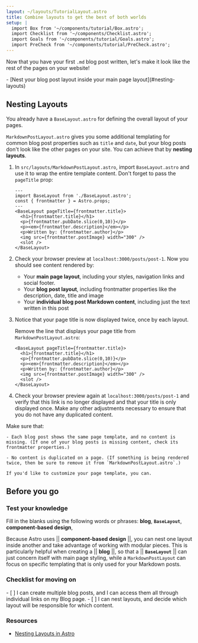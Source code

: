 ```yaml
---
layout: ~/layouts/TutorialLayout.astro
title: Combine layouts to get the best of both worlds
setup: |
  import Box from '~/components/tutorial/Box.astro';
  import Checklist from '~/components/Checklist.astro';
  import Goals from '~/components/tutorial/Goals.astro';
  import PreCheck from '~/components/tutorial/PreCheck.astro';
---
```


Now that you have your first `.md` blog post written, let's make it look like the rest of the pages on your website!

<PreCheck>
  - [Nest your blog post layout inside your main page layout](#nesting-layouts)
</PreCheck>

## Nesting Layouts

You already have a `BaseLayout.astro` for defining the overall layout of your pages. 

`MarkdownPostLayout.astro` gives you some additional templating for common blog post properties such as `title` and `date`, but your blog posts don't look like the other pages on your site. You can achieve that by **nesting layouts**.


1. In `src/layouts/MarkdownPostLayout.astro`, import `BaseLayout.astro` and use it to wrap the entire template content. Don't forget to pass the `pageTitle` prop:

    ```astro title="src/layouts/MarkdownPostLayout.astro" ins={2,5,12}
    ---
    import BaseLayout from './BaseLayout.astro';
    const { frontmatter } = Astro.props;
    ---
    <BaseLayout pageTitle={frontmatter.title}>
      <h1>{frontmatter.title}</h1>
      <p>{frontmatter.pubDate.slice(0,10)}</p>
      <p><em>{frontmatter.description}</em></p>
      <p>Written by: {frontmatter.author}</p>
      <img src={frontmatter.postImage} width="300" />
      <slot />
    </BaseLayout>
    ```

2. Check your browser preview at `localhost:3000/posts/post-1`. Now you should see content rendered by:

    - Your **main page layout**, including your styles, navigation links and social footer.
    - Your **blog post layout**, including frontmatter properties like the description, date, title and image
    - Your **individual blog post Markdown content**, including just the text written in this post

3. Notice that your page title is now displayed twice, once by each layout.

    Remove the line that displays your page title from `MarkdownPostLayout.astro`:

    ```astro title="src/layouts/MarkdownPostLayout.astro" del={2}
    <BaseLayout pageTitle={frontmatter.title}>
      <h1>{frontmatter.title}</h1>
      <p>{frontmatter.pubDate.slice(0,10)}</p>
      <p><em>{frontmatter.description}</em></p>
      <p>Written by: {frontmatter.author}</p>
      <img src={frontmatter.postImage} width="300" />
      <slot />
    </BaseLayout>
    ```

5. Check your browser preview again at `localhost:3000/posts/post-1` and verify that this link is no longer displayed and that your title is only displayed once. Make any other adjustments necessary to ensure that you do not have any duplicated content.


  Make sure that:

    - Each blog post shows the same page template, and no content is missing. (If one of your blog posts is missing content, check its frontmatter properties.)

    - No content is duplicated on a page. (If something is being rendered twice, then be sure to remove it from `MarkdownPostLayout.astro`.)

    If you'd like to customize your page template, you can.


## Before you go

### Test your knowledge

Fill in the blanks using the following words or phrases: **blog**, **`BaseLayout`**, **component-based design**, 

Because Astro uses || **component-based design** ||, you can nest one layout inside another and take advantage of working with modular pieces. This is particularly helpful when creating a || **blog** ||, so that a || **`BaseLayout`** || can just concern itself with main page styling, while a `MarkdownPostLayout` can focus on specific templating that is only used for your Markdown posts. 


### Checklist for moving on

<Checklist key="pages">
- [ ] I can create multiple blog posts, and I can access them all through individual links on my Blog page.
- [ ] I can nest layouts, and decide which layout will be responsible for which content.
</Checklist>

### Resources

- [Nesting Layouts in Astro](/en/core-concepts/layouts/#nesting-layouts)

